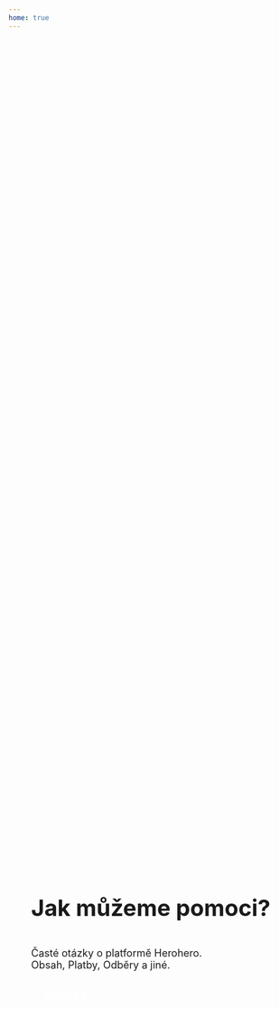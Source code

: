 ```yaml
---
home: true
---
```


<div class="box-wrapper">
<div class="box">
  <h1 class="title">
    Jak můžeme pomoci?
  </h1>

  <p class="description">
    Časté otázky o platformě Herohero. <br> Obsah, Platby, Odběry a jiné.
  </p>

  <section>
    <a href="./guide/start" class="btn">Vstoupit</a>
  </section>
</div>
</div>

<style>

  .box-wrapper {
    width: 100%;
    display: flex;
    justify-content: center;
  }

  .box {
    display: flex;
    flex-direction: column;
    align-content: center;
    justify-content: center;
    min-height: 80vh;
  }
  
  .title {
    font-size: 2.5rem;
    max-width: 100% !important;
  }

  .description {
    font-size: 1.125rem;
  }

  .btn {
    background-color: var(--c-brand);
    border-radius: 8px;
    color: white;
    display: inline-block;
    font-weight: 600;
    font-size: 1.125rem;
    margin: 1.5rem 1.5rem 1.5rem 0;
    min-width: 100%;
    padding: 1rem 1.5rem;
    text-align: center;
  }

  .btn.outiline {
    background-color: transparent;
    border: 1px solid var(--c-brand);
    color: var(--c-brand);
    font-size: 1rem
  }

  .btn:last-child {
    margin-top: 0;
  }

  a.btn:hover {
    text-decoration: none;
  }

  @media (min-width: 576px) {
    .btn {
      min-width: auto;
    }
  }
</style>
